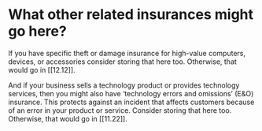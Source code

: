# What other related insurances might go here?

If you have specific theft or damage insurance for high-value computers, devices, or accessories consider storing that here too. Otherwise, that would go in [[12.12]].

And if your business sells a technology product or provides technology services, then you might also have ‘technology errors and omissions’ (E&O) insurance. This protects against an incident that affects customers because of an error in your product or service. Consider storing that here too. Otherwise, that would go in [[11.22]].
